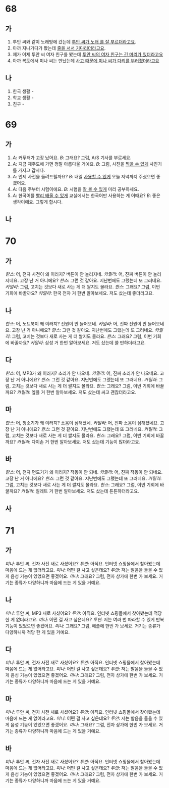 # 68
## 가
1. 투안 씨와 같이 노래방에 갔는데 <u>투안 씨가 노래 를 잘 부르더라고요</u>.
2. 아까 지나가다가 봤는데 <u>줄을 서서 기다리더라고요</u>.
3. 제가 어제 투안 씨 여자 친구를 봤는데 <u>투안 씨의 여자 친구는 긴 머리가 있더라고요</u>
4. 아까 복도에서 미나 씨는 만났는데 <u>사고 때문에 미나 씨가 다리를 부러졌더라고요</u>
## 나
1. 한국 생활 - 
2. 학교 생활 -
3. 친구 -

# 69
## 가
1. *A*: 커푸터가 고장 났어요.
   *B*: 그래요? 그럼, <u></u> A/S 기사를 부르세요.
1. *A*: 지금 제주도에 가면 정말 아름다울 거예요.
   *B*: 그럼, 사진을 <u>찍을 수 있게</u> 사진기를 가지고 갑시다.
1. *A*: 언제 사전을 돌려드릴까요?
   *B*: 내일 <u>사용할 수 있게</u> 오늘 저녁까지 주셨으면 좋겠어요.
1. *A*: 다음 주부터 시험이에요.
   *B*: 시험을 <u>잘 볼 수 있게</u> 미리 공부하세요.
1. *A*: 한국어를 <u>빨리 배울 수 있게</u> 교실에서는 한국어만 사용하는 게 어때요?
   *B*: 좋은 생각이에요. 그렇게 합시다.
## 나
# 70
## 가
*한스*: 어, 전자 사전이 왜 이러지? 버튼이 안 눌러지네.
*카밀라*: 어, 진짜 버튼이 안 눌러지네요. 고장 난 거 아니에요?
*한스*: 그런 것 같아요. 지난번에도 그랬는데 또 그러네요.
*카밀라*: 그럼, 고치는 것보다 새로 사는 게 더 쌀지도 몰라요.
*한스*: 그래요? 그럼, 이번 기회에 바꿀까요?
*카밀라*: 한국 전자 거 한번 알아보세요. 저도 샀는데 좋더라고요.
## 나
*한스*: 어, 노트북이 왜 이러지? 전원이 안 들어오네.
*카밀라*: 어, 진짜 전원이 안 들어오네요. 고장 난 거 아니에요?
*한스*: 그런 것 같아요. 지난번에도 그랬는데 또 그러네요.
*카밀라*: 그럼, 고치는 것보다 새로 사는 게 더 쌀지도 몰라요.
*한스*: 그래요? 그럼, 이번 기회에 바꿀까요?
*카밀라*: 삼성 거 한번 알아보세요. 저도 샀는데 쓸 만하더라고요.
## 다
*한스*: 어, MP3가 왜 이러지? 소리가 안 나오네.
*카밀라*: 어, 진짜 소리가 안 나오네요. 고장 난 거 아니에요?
*한스*: 그런 것 같아요. 지난번에도 그랬는데 또 그러네요.
*카밀라*: 그럼, 고치는 것보다 새로 사는 게 더 쌀지도 몰라요.
*한스*: 그래요? 그럼, 이번 기회에 바꿀까요?
*카밀라*: 엪플 거 한번 알아보세요. 저도 샀는데 싸고 괜찮더라고요.
## 마
*한스*: 어, 청소기가 왜 이러지? 소음이 심해졌네.
*카밀라*: 어, 진짜 소음이 심해졌네요. 고장 난 거 아니에요?
*한스*: 그런 것 같아요. 지난번에도 그랬는데 또 그러네요.
*카밀라*: 그럼, 고치는 것보다 새로 사는 게 더 쌀지도 몰라요.
*한스*: 그래요? 그럼, 이번 기회에 바꿀까요?
*카밀라*: 다이손 거 한번 알아보세요. 저도 샀는데 기능이 많더라고요.
## 바
*한스*: 어, 전자 면도기가 왜 이러지? 작동이 안 되네.
*카밀라*: 어, 진짜 작동이 안 되네요. 고장 난 거 아니에요?
*한스*: 그런 것 같아요. 지난번에도 그랬는데 또 그러네요.
*카밀라*: 그럼, 고치는 것보다 새로 사는 게 더 쌀지도 몰라요.
*한스*: 그래요? 그럼, 이번 기회에 바꿀까요?
*카밀라*: 질레트 거 한번 알아보세요. 저도 샀는데 튼튼하더라고요.

## 사

# 71
## 가
*미나*: 투안 씨, 전자 사전 새로 사셨어요?
*투안*: 아직요. 인터넷 쇼핑몰에서 찾아봤는데 마음에 드는 게 없더라고요.
*미나*: 어떤 걸 사고 싶은데요?
*투안*: 저는 발음을 들을 수 있게 음성 기능이 있었으면 좋겠어요.
*미나*: 그래요? 그럼, 전자 상가에 한번 가 보세요. 거기는 종류가 다양하니까 마음에 드는 게 있을 거예요.
## 나
*미나*: 투안 씨, MP3 새로 사셨어요?
*투안*: 아직요. 인터넷 쇼핑몰에서 찾아봤는데 적당한 게 없더라고요.
*미나*: 어떤 걸 사고 싶은데요?
*투안*: 저는 여러 번 따라할 수 있게 반복 기능이 있었으면 좋겠어요.
*미나*: 그래요? 그럼, 에플에 한번 가 보세요. 거기는 종류가 다양하니까 적당 한 게 있을 거예요.
## 다
*미나*: 투안 씨, 전자 사전 새로 사셨어요?
*투안*: 아직요. 인터넷 쇼핑몰에서 찾아봤는데 마음에 드는 게 없어라고요.
*미나*: 어떤 걸 사고 싶은데요?
*투안*: 저는 발음을 들을 수 있게 음성 기능이 있었으면 좋겠어요.
*미나*: 그래요? 그럼, 전자 상가에 한번 가 보세요. 거기는 종류가 다양하니까 마음에 드는 게 있을 거예요.
## 마
*미나*: 투안 씨, 전자 사전 새로 사셨어요?
*투안*: 아직요. 인터넷 쇼핑몰에서 찾아봤는데 마음에 드는 게 없어라고요.
*미나*: 어떤 걸 사고 싶은데요?
*투안*: 저는 발음을 들을 수 있게 음성 기능이 있었으면 좋겠어요.
*미나*: 그래요? 그럼, 전자 상가에 한번 가 보세요. 거기는 종류가 다양하니까 마음에 드는 게 있을 거예요.
## 바
*미나*: 투안 씨, 전자 사전 새로 사셨어요?
*투안*: 아직요. 인터넷 쇼핑몰에서 찾아봤는데 마음에 드는 게 없어라고요.
*미나*: 어떤 걸 사고 싶은데요?
*투안*: 저는 발음을 들을 수 있게 음성 기능이 있었으면 좋겠어요.
*미나*: 그래요? 그럼, 전자 상가에 한번 가 보세요. 거기는 종류가 다양하니까 마음에 드는 게 있을 거예요.